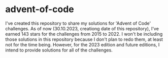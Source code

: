 # advent-of-code
I've created this repository to share my solutions for 'Advent of Code' challenges. As of now (30.10.2023, creationg date of this repository), I've earned 143 stars for the challenges from 2015 to 2022. I won't be including those solutions in this repository because I don't plan to redo them, at least not for the time being. However, for the 2023 edition and future editions, I intend to provide solutions for all of the challenges.
